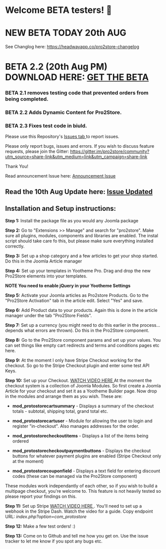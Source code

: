 # Welcome BETA testers! 👋

# NEW BETA TODAY 20th AUG

See Changlog here: https://headwayapp.co/pro2store-changelog

# BETA 2.2 (20th Aug PM) DOWNLOAD HERE:  <a href="https://we.tl/t-PaEUQ1RkTJ"> GET THE BETA </a>

### BETA 2.1 removes testing code that prevented orders from being completed.
### BETA 2.2 Adds Dynamic Content for Pro2Store.
### BETA 2.3 Fixes test code in biuld.

Please use this Repository's <a href="https://github.com/pro2store/Pro2Store/issues"> Issues tab </a> to report issues.

Please only report bugs, issues and errors. If you wish to discuss feature requests, please join the Gitter: https://gitter.im/pro2store/community?utm_source=share-link&utm_medium=link&utm_campaign=share-link

Thank You!

Read announcement Issue here: <a href="https://github.com/pro2store/Pro2Store/issues/1"> Announcement Issue </a>  

## Read the 10th Aug Update here: <a href="https://github.com/pro2store/Pro2Store/issues/1"> Issue Updated </a>   

## Installation and Setup instructions:

**Step 1:** Install the package file as you would any Joomla package

**Step 2:** Go to "Extensions >> Manage" and search for "pro2store". Make sure all plugins, modules, components and libraries are enabled. The instal script should take care fo this, but please make sure everything installed correctly.

**Step 3:** Set up a shop category and a few articles to get your shop started. Do this in the Joomla Article manager

**Step 4:** Set up your templates in Yootheme Pro. Drag and drop the new Pro2Store elements into your templates. 

**NOTE You need to enable jQuery in your Yootheme Settings**

**Step 5:** Activate your Joomla articles as Pro2store Products. Go to the "Pro2Store Activation" tab in the article edit. Select "Yes" and save.

**Step 6:** Add Product data to your products. Again this is done in the article manager under the tab "Pro2Store Fields".

**Step 7:** Set up a currency (you might need to do this earlier in the process... depends what errors are thrown). Do this in the Pro2Store component.

**Step 8:** Go to the Pro2Store component params and set up your values. You can set things like empty cart redirects and terms and conditions pages etc here.

**Step 9:** At the moment I only have Stripe Checkout working for the checkout. So go to the Stripe Checkout plugin and enter some test API Keys.

**Step 10:** Set up your Checkout. <a href="https://www.youtube.com/watch?v=NVi9_P24Fno"> WATCH VIDEO HERE </a> At the moment the checkout system is a collection of Joomla Modules. So first create a Joomla Article for your checkout and set it as a Yootheme Builder page. Now drop in the modules and arrange them as you wish. These are: 

* **mod_protostorecartsummary** - Displays a summary of the checkout totals - subtotal, shipping total, grand total etc.

* **mod_protostorecartuser** - Module for allowing the user to login and register "in-checkout". Also manages addresses for the order.

* **mod_protostorecheckoutitems** - Displays a list of the items being ordered

* **mod_protostorecheckoutpaymentbuttons** - Displays the checkout buttons for whatever payment plugins are enabled (Stripe Checkout only at the moment)

* **mod_protostorecouponfield** - Displays a text field for entering discount codes (these can be managed via the Pro2Store component)

These modules work independantly of each other, so if you wish to build a multipage checkout, you're welcome to. This feature is not heavily tested so please report your findings on this.

**Step 11:** Set up Stripe  <a href="https://www.youtube.com/watch?v=aFq8BQVjo4U"> WATCH VIDEO HERE </a>. You'll need to set up a webhook in the Stripe Dash. Watch the video for a guide. Copy endpoint URL: _index.php?option=com_protostore_


**Step 12:** Make a few test orders! :)

**Step 13:** Come on to Github and tell me how you get on. Use the issue tracker to let me know if you spot any bugs etc.
